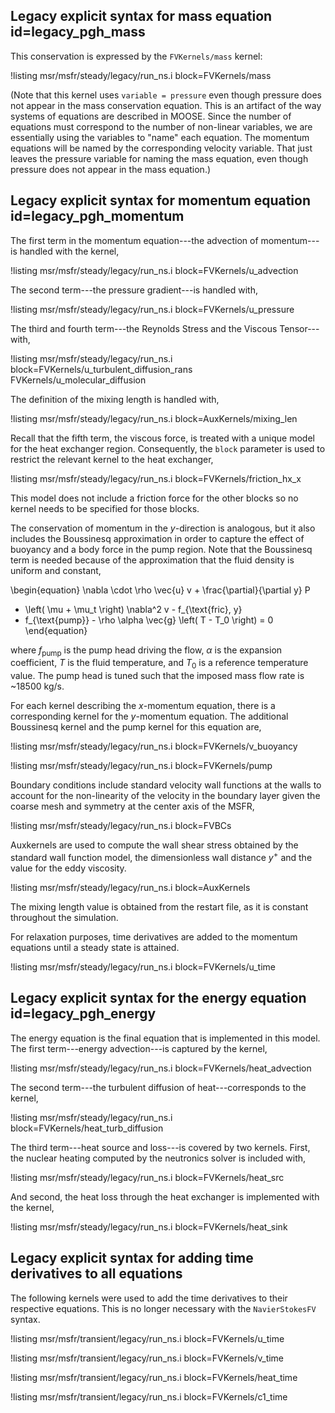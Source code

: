 ## Legacy explicit syntax for mass equation id=legacy_pgh_mass

This conservation is expressed by the `FVKernels/mass` kernel:

!listing msr/msfr/steady/legacy/run_ns.i block=FVKernels/mass

(Note that this kernel uses `variable = pressure` even though pressure does not
appear in the mass conservation equation. This is an artifact of the way systems
of equations are described in MOOSE. Since the number of equations must
correspond to the number of non-linear variables, we are essentially using the
variables to "name" each equation. The momentum equations will be named by the
corresponding velocity variable. That just leaves the pressure variable for
naming the mass equation, even though pressure does not appear in the mass
equation.)

## Legacy explicit syntax for momentum equation id=legacy_pgh_momentum

The first term in the momentum equation---the advection of momentum---is handled with the
kernel,

!listing msr/msfr/steady/legacy/run_ns.i block=FVKernels/u_advection

The second term---the pressure gradient---is handled with,

!listing msr/msfr/steady/legacy/run_ns.i block=FVKernels/u_pressure

The third and fourth term---the Reynolds Stress and the Viscous Tensor---with,

!listing msr/msfr/steady/legacy/run_ns.i block=FVKernels/u_turbulent_diffusion_rans FVKernels/u_molecular_diffusion

The definition of the mixing length is handled with,

!listing msr/msfr/steady/legacy/run_ns.i block=AuxKernels/mixing_len

Recall that the fifth term, the viscous force, is treated with a unique model
for the heat exchanger region. Consequently, the `block` parameter is used to
restrict the relevant kernel to the heat exchanger,

!listing msr/msfr/steady/legacy/run_ns.i block=FVKernels/friction_hx_x

This model does not include a friction force for the other blocks so no kernel
needs to be specified for those blocks.

The conservation of momentum in the $y$-direction is analogous, but it also
includes the Boussinesq approximation in order to capture the effect of
buoyancy and a body force in the pump region. Note that the Boussinesq term  is
needed because of the approximation that the fluid density is uniform and
constant,

\begin{equation}
  \nabla \cdot \rho \vec{u} v + \frac{\partial}{\partial y} P
  - \left( \mu + \mu_t \right) \nabla^2 v - f_{\text{fric}, y}
  - f_{\text{pump}} - \rho \alpha \vec{g} \left( T - T_0 \right) = 0
\end{equation}

where $f_{\text{pump}}$ is the pump head driving the flow, $\alpha$ is the
expansion coefficient, $T$ is the fluid temperature, and $T_0$ is a reference
temperature value. The pump head is tuned such that the imposed mass flow rate
is ~18500 kg/s.

For each kernel describing the $x$-momentum equation, there is a corresponding
kernel for the $y$-momentum equation. The additional Boussinesq kernel and the
pump kernel for this equation are,

!listing msr/msfr/steady/legacy/run_ns.i block=FVKernels/v_buoyancy

!listing msr/msfr/steady/legacy/run_ns.i block=FVKernels/pump


Boundary conditions include standard velocity wall functions at the walls to
account for the non-linearity of the velocity in the boundary layer given the
coarse mesh and symmetry at the center axis of the MSFR,

!listing msr/msfr/steady/legacy/run_ns.i block=FVBCs

Auxkernels are used to compute the wall shear stress obtained by the standard
wall function model, the dimensionless wall distance $y^+$ and the value for the
eddy viscosity.

!listing msr/msfr/steady/legacy/run_ns.i block=AuxKernels

The mixing length value is obtained from the restart file, as it is constant
throughout the simulation.

For relaxation purposes, time derivatives are added to the momentum equations
until a steady state is attained.

!listing msr/msfr/steady/legacy/run_ns.i block=FVKernels/u_time

## Legacy explicit syntax for the energy equation id=legacy_pgh_energy

The energy equation is the final equation that is implemented in this model. The first
term---energy advection---is captured by the kernel,

!listing msr/msfr/steady/legacy/run_ns.i block=FVKernels/heat_advection

The second term---the turbulent diffusion of heat---corresponds to the kernel,

!listing msr/msfr/steady/legacy/run_ns.i block=FVKernels/heat_turb_diffusion

The third term---heat source and loss---is covered by two kernels. First, the
nuclear heating computed by the neutronics solver is included with,

!listing msr/msfr/steady/legacy/run_ns.i block=FVKernels/heat_src

And second, the heat loss through the heat exchanger is implemented with the
kernel,

!listing msr/msfr/steady/legacy/run_ns.i block=FVKernels/heat_sink

## Legacy explicit syntax for adding time derivatives to all equations

The following kernels were used to add the time derivatives to their
respective equations. This is no longer necessary with the `NavierStokesFV` syntax.

!listing msr/msfr/transient/legacy/run_ns.i block=FVKernels/u_time

!listing msr/msfr/transient/legacy/run_ns.i block=FVKernels/v_time

!listing msr/msfr/transient/legacy/run_ns.i block=FVKernels/heat_time

!listing msr/msfr/transient/legacy/run_ns.i block=FVKernels/c1_time
